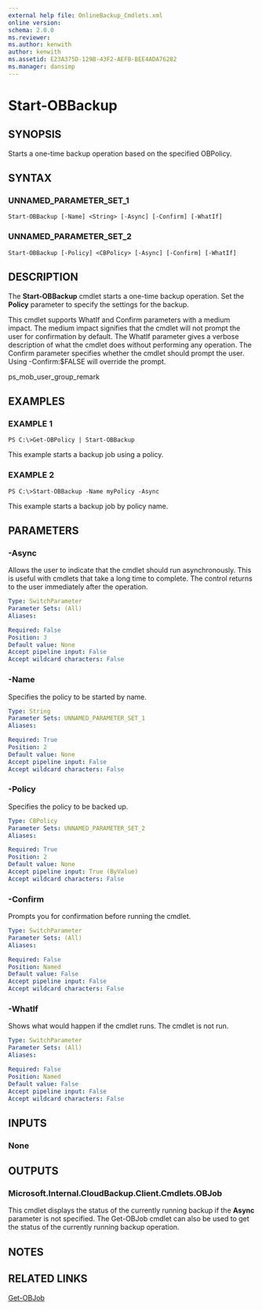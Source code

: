 ```yaml
---
external help file: OnlineBackup_Cmdlets.xml
online version: 
schema: 2.0.0
ms.reviewer:
ms.author: kenwith
author: kenwith
ms.assetid: E23A375D-129B-43F2-AEFB-BEE4ADA76282
ms.manager: dansimp
---
```


# Start-OBBackup

## SYNOPSIS
Starts a one-time backup operation based on the specified OBPolicy.

## SYNTAX

### UNNAMED_PARAMETER_SET_1
```
Start-OBBackup [-Name] <String> [-Async] [-Confirm] [-WhatIf]
```

### UNNAMED_PARAMETER_SET_2
```
Start-OBBackup [-Policy] <CBPolicy> [-Async] [-Confirm] [-WhatIf]
```

## DESCRIPTION
The **Start-OBBackup** cmdlet starts a one-time backup operation.
Set the **Policy** parameter to specify the settings for the backup.

This cmdlet supports WhatIf and Confirm parameters with a medium impact.
The medium impact signifies that the cmdlet will not prompt the user for confirmation by default.
The WhatIf parameter gives a verbose description of what the cmdlet does without performing any operation.
The Confirm parameter specifies whether the cmdlet should prompt the user.
Using -Confirm:$FALSE will override the prompt.

ps_mob_user_group_remark

## EXAMPLES

### EXAMPLE 1
```
PS C:\>Get-OBPolicy | Start-OBBackup
```

This example starts a backup job using a policy.

### EXAMPLE 2
```
PS C:\>Start-OBBackup -Name myPolicy -Async
```

This example starts a backup job by policy name.

## PARAMETERS

### -Async
Allows the user to indicate that the cmdlet should run asynchronously.
This is useful with cmdlets that take a long time to complete.
The control returns to the user immediately after the operation.

```yaml
Type: SwitchParameter
Parameter Sets: (All)
Aliases: 

Required: False
Position: 3
Default value: None
Accept pipeline input: False
Accept wildcard characters: False
```

### -Name
Specifies the policy to be started by name.

```yaml
Type: String
Parameter Sets: UNNAMED_PARAMETER_SET_1
Aliases: 

Required: True
Position: 2
Default value: None
Accept pipeline input: False
Accept wildcard characters: False
```

### -Policy
Specifies the policy to be backed up.

```yaml
Type: CBPolicy
Parameter Sets: UNNAMED_PARAMETER_SET_2
Aliases: 

Required: True
Position: 2
Default value: None
Accept pipeline input: True (ByValue)
Accept wildcard characters: False
```

### -Confirm
Prompts you for confirmation before running the cmdlet.

```yaml
Type: SwitchParameter
Parameter Sets: (All)
Aliases: 

Required: False
Position: Named
Default value: False
Accept pipeline input: False
Accept wildcard characters: False
```

### -WhatIf
Shows what would happen if the cmdlet runs.
The cmdlet is not run.

```yaml
Type: SwitchParameter
Parameter Sets: (All)
Aliases: 

Required: False
Position: Named
Default value: False
Accept pipeline input: False
Accept wildcard characters: False
```

## INPUTS

### None

## OUTPUTS

### Microsoft.Internal.CloudBackup.Client.Cmdlets.OBJob
This cmdlet displays the status of the currently running backup if the **Async** parameter is not specified.
The Get-OBJob cmdlet can also be used to get the status of the currently running backup operation.

## NOTES

## RELATED LINKS

[Get-OBJob](./Get-OBJob.md)

